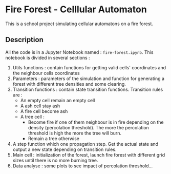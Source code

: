 # Fire Forest - Celllular Automaton

This is a school project simulating cellular automatons on a fire forest.


## Description

All the code is in a Jupyter Notebook named : `fire-forest.ipynb`. This notebook is divided in several sections : 

  1. Utils functions : contain functions for getting valid cells' coordinates and the neighbour cells coordinates
  2. Parameters : parameters of the simulation and function for generating a forest with different tree densities and some clearing. 
  3. Transition functions : contain state transition functions. Transition rules are :
      * An empty cell remain an empty cell
      * A ash cell stay ash
      * A fire cell become ash
      * A tree cell :
          * Become fire if one of them neighbour is in fire depending on the density (percolation threshold). The more the percolation threshold is high the more the tree will burn. 
          * Remain a tree otherwise
   4. A step function which one propagation step. Get the actual state and output a new state depending on transition rules. 
   5. Main cell : initialization of the forest, launch fire forest with different grid sizes until there is no more burning tree.
   6. Data analyse : some plots to see impact of percolation threshold...
